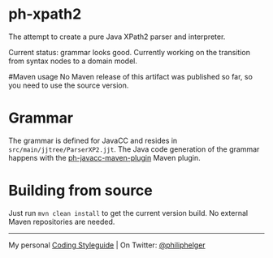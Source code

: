# ph-xpath2
The attempt to create a pure Java XPath2 parser and interpreter.

Current status: grammar looks good. Currently working on the transition from syntax nodes to a domain model.

#Maven usage
No Maven release of this artifact was published so far, so you need to use the source version. 

# Grammar
The grammar is defined for JavaCC and resides in `src/main/jjtree/ParserXP2.jjt`.
The Java code generation of the grammar happens with the [ph-javacc-maven-plugin](https://github.com/phax/ph-javacc-maven-plugin) Maven plugin.

# Building from source
Just run `mvn clean install` to get the current version build.
No external Maven repositories are needed.

---

My personal [Coding Styleguide](https://github.com/phax/meta/blob/master/CodeingStyleguide.md) |
On Twitter: <a href="https://twitter.com/philiphelger">@philiphelger</a>
